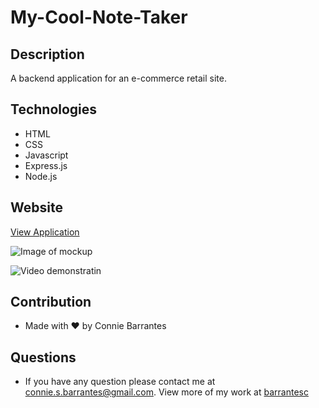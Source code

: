 # My-Cool-Note-Taker

## Description
A backend application for an e-commerce retail site. 

## Technologies
* HTML
* CSS
* Javascript
* Express.js
* Node.js

## Website
[View Application]()

![Image of mockup]()

![Video demonstratin]()


## Contribution
* Made with ❤️ by Connie Barrantes

## Questions
* If you have any question please contact me at [connie.s.barrantes@gmail.com](mailto:connie.s.barrantes@gmail.com). View more of my work at [barrantesc](https://github.com/barrantesc)